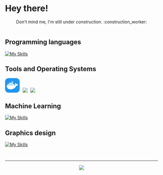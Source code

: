 # Hey there! 

<div style="text-align:center;">Don't mind me, I'm still under <i>construction</i>. :construction_worker:</div>

</br>

## Programming languages
[![My Skills](https://skillicons.dev/icons?i=python,java,matlab,arduino,&perline=6)](https://skillicons.dev)

## Tools and Operating Systems
<div class="image-container">
    <img src="https://github.com/tandpfun/skill-icons/raw/main/icons/Docker.svg" style="margin-left: 0px;" width="" height="48">
    <img src="https://cdn.iconscout.com/icon/free/png-512/ubuntu-16-1175076.png?f=avif&w=256" style="margin-left: 6px;" width="" height="48">
    <img src="https://cdn.iconscout.com/icon/free/png-512/microsoft-windows-1868947-1583111.png?f=avif&w=256" style="margin-left: 5px;" width="" height="48">
</div>

## Machine Learning
[![My Skills](https://skillicons.dev/icons?i=pytorch,&perline=6)](https://skillicons.dev)

## Graphics design
[![My Skills](https://skillicons.dev/icons?i=photoshop,illustrator,&perline=6)](https://skillicons.dev)

</br>

---
<p align="center">
    <img src="https://komarev.com/ghpvc/?username=davidmcarreira" width="150">
</p>